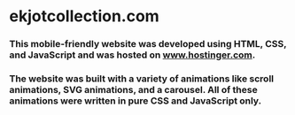 ﻿# ekjotcollection.com

### This mobile-friendly website was developed using HTML, CSS, and JavaScript and was hosted on www.hostinger.com.
### The website was built with a variety of animations like scroll animations, SVG animations, and a carousel. All of these animations were written in pure CSS and JavaScript only. 

